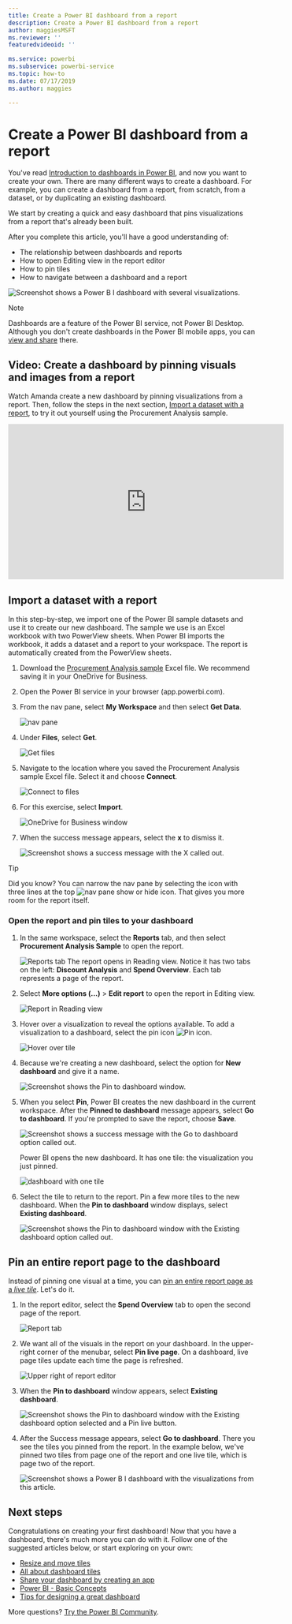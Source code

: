 ```yaml
---
title: Create a Power BI dashboard from a report
description: Create a Power BI dashboard from a report
author: maggiesMSFT
ms.reviewer: ''
featuredvideoid: ''

ms.service: powerbi
ms.subservice: powerbi-service
ms.topic: how-to
ms.date: 07/17/2019
ms.author: maggies

---
```

# Create a Power BI dashboard from a report
You've read [Introduction to dashboards in Power BI](service-dashboards.md), and now you want to create your own. There are many different ways to create a dashboard. For example, you can create a dashboard from a report, from scratch, from a dataset, or by duplicating an existing dashboard.  

We start by creating a quick and easy dashboard that pins visualizations from a report that's already been built. 

After you complete this article, you'll have a good understanding of:
- The relationship between dashboards and reports
- How to open Editing view in the report editor
- How to pin tiles 
- How to navigate between a dashboard and a report 
 
![Screenshot shows a Power B I dashboard with several visualizations.](media/service-dashboard-create/power-bi-completed-dashboard-small.png)

> [!NOTE] 
> Dashboards are a feature of the Power BI service, not Power BI Desktop. Although you don't create dashboards in the Power BI mobile apps, you can [view and share](../consumer/mobile/mobile-apps-view-dashboard.md) there.
>
> 

## Video: Create a dashboard by pinning visuals and images from a report
Watch Amanda create a new dashboard by pinning visualizations from a report. Then, follow the steps in the next section, [Import a dataset with a report](#import-a-dataset-with-a-report), to try it out yourself using the Procurement Analysis sample.
    

<iframe width="560" height="315" src="https://www.youtube.com/embed/lJKgWnvl6bQ" frameborder="0" allowfullscreen></iframe>

## Import a dataset with a report
In this step-by-step, we import one of the Power BI sample datasets and use it to create our new dashboard. The sample we use is an Excel workbook with two PowerView sheets. When Power BI imports the workbook, it adds a dataset and a report to your workspace. The report is automatically created from the PowerView sheets.

1. Download the [Procurement Analysis sample](https://go.microsoft.com/fwlink/?LinkId=529784) Excel file. We recommend saving it in your OneDrive for Business.
2. Open the Power BI service in your browser (app.powerbi.com).
3. From the nav pane, select **My Workspace** and then select **Get Data**.

    ![nav pane](media/service-dashboard-create/power-bi-get-data-new-look.png)
5. Under **Files**, select **Get**.

   ![Get files](media/service-dashboard-create/power-bi-select-files.png)
6. Navigate to the location where you saved the Procurement Analysis sample Excel file. Select it and choose **Connect**.

   ![Connect to files](media/service-dashboard-create/power-bi-connectnew.png)
7. For this exercise, select **Import**.

    ![OneDrive for Business window](media/service-dashboard-create/power-bi-import.png)
8. When the success message appears, select the **x** to dismiss it.

   ![Screenshot shows a success message with the X called out.](media/service-dashboard-create/power-bi-view-datasetnew.png)

> [!TIP]
> Did you know? You can narrow the nav pane by selecting the icon with three lines at the top ![nav pane show or hide icon](media/service-dashboard-create/power-bi-new-look-hide-nav-pane.png). That gives you more room for the report itself.

### Open the report and pin tiles to your dashboard
1. In the same workspace, select the **Reports** tab, and then select **Procurement Analysis Sample** to open the report.

    ![Reports tab](media/service-dashboard-create/power-bi-reports.png)
    The report opens in Reading view. Notice it has two tabs on the left: **Discount Analysis** and **Spend Overview**. Each tab represents a page of the report.

2. Select **More options (...)** > **Edit report** to open the report in Editing view.

    ![Report in Reading view](media/service-dashboard-create/power-bi-reading-view.png)
3. Hover over a visualization to reveal the options available. To add a visualization to a dashboard, select the pin icon ![Pin icon](media/service-dashboard-create/power-bi-pin-icon.png).

    ![Hover over tile](media/service-dashboard-create/power-bi-hover.png)
4. Because we're creating a new dashboard, select the option for **New dashboard** and give it a name.

    ![Screenshot shows the Pin to dashboard window.](media/service-dashboard-create/power-bi-pin-tile.png)
5. When you select **Pin**, Power BI creates the new dashboard in the current workspace. After the **Pinned to dashboard** message appears, select **Go to dashboard**. If you're prompted to save the report, choose **Save**.

    ![Screenshot shows a success message with the Go to dashboard option called out.](media/service-dashboard-create/power-bi-pin-success.png)

    Power BI opens the new dashboard. It has one tile: the visualization you just pinned.

   ![dashboard with one tile](media/service-dashboard-create/power-bi-pinned.png)
7. Select the tile to return to the report. Pin a few more tiles to the new dashboard. When the **Pin to dashboard** window displays, select **Existing dashboard**.  

   ![Screenshot shows the Pin to dashboard window with the Existing dashboard option called out.](media/service-dashboard-create/power-bi-existing-dashboard.png)

## Pin an entire report page to the dashboard
Instead of pinning one visual at a time, you can [pin an entire report page as a *live tile*](service-dashboard-pin-live-tile-from-report.md). Let's do it.

1. In the report editor, select the **Spend Overview** tab to open the second page of the report.

   ![Report tab](media/service-dashboard-create/power-bi-page-tab.png)

2. We want all of the visuals in the report on your dashboard. In the upper-right corner of the menubar, select **Pin live page**. On a dashboard, live page tiles update each time the page is refreshed.

   ![Upper right of report editor](media/service-dashboard-create/power-bi-pin-live.png)

3. When the **Pin to dashboard** window appears, select **Existing dashboard**.

   ![Screenshot shows the Pin to dashboard window with the Existing dashboard option selected and a Pin live button.](media/service-dashboard-create/power-bi-pin-live2.png)

4. After the Success message appears, select **Go to dashboard**. There you see the tiles you pinned from the report. In the example below, we've pinned two tiles from page one of the report and one live tile, which is page two of the report.

   ![Screenshot shows a Power B I dashboard with the visualizations from this article.](media/service-dashboard-create/power-bi-dashboard.png)

## Next steps
Congratulations on creating your first dashboard! Now that you have a dashboard, there's much more you can do with it. Follow one of the suggested articles below, or start exploring on your own: 

* [Resize and move tiles](service-dashboard-edit-tile.md)
* [All about dashboard tiles](service-dashboard-tiles.md)
* [Share your dashboard by creating an app](../collaborate-share/service-create-workspaces.md)
* [Power BI - Basic Concepts](../fundamentals/service-basic-concepts.md)
* [Tips for designing a great dashboard](service-dashboards-design-tips.md)

More questions? [Try the Power BI Community](https://community.powerbi.com/).
